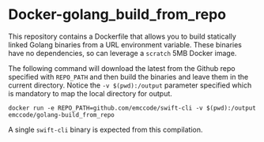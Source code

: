 Docker-golang\_build\_from\_repo
============================
This repository contains a Dockerfile that allows you to build statically linked Golang binaries from a URL environment variable.  These binaries have no dependencies, so can leverage a ```scratch``` 5MB Docker image.

The following command will download the latest from the Github repo specified with ```REPO_PATH``` and then build the binaries and leave them in the current directory.  Notice the ```-v $(pwd):/output``` parameter specified which is mandatory to map the local directory for output.

```docker run -e REPO_PATH=github.com/emccode/swift-cli -v $(pwd):/output emccode/golang-build_from_repo```

A single ```swift-cli``` binary is expected from this compilation.

